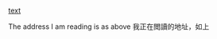 [text](https://www.readanybook.com/online/610734#428017)

The address I am reading is as above
我正在閲讀的地址，如上